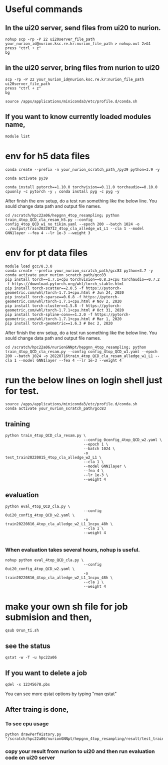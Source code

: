 # Useful commands
## In the ui20 server, send files from ui20 to nurion.
```
nohup scp -rp -P 22 ui20server_file_path your_nurion_id@nurion.ksc.re.kr:nurion_file_path > nohup.out 2>&1
press "ctrl + z"
bg 
```

## in the ui20 server, bring files from nurion to ui20
```
scp -rp -P 22 your_nurion_id@nurion.ksc.re.kr:nurion_file_path ui20server_file_path
press "ctrl + z"
bg 
```

```
source /apps/applications/miniconda3/etc/profile.d/conda.sh
```

## If you want to know currently loaded modules name,
```
module list
```

# env for h5 data files
```
conda create --prefix -n your_nurion_scratch_path_/py39 python=3.9 -y

conda activate py39

conda install pytorch==1.10.0 torchvision==0.11.0 torchaudio==0.10.0 cpuonly -c pytorch -y ; conda install pyg -c pyg -y
```

After finish the env setup, do a test run something like the below line. You sould change data path and output file names.
```
cd /scratch/hpc22a06/hepgnn_4top_resampling; python train_4top_QCD_cla_resam_h5.py --config config_4top_QCD_w1_no_tikim.yaml --epoch 200 --batch 1024 -o ../output/train20220712_4top_cla_alledge_w1_L1 --cla 1 --model GNN1layer --fea 4 --lr 1e-3 --weight 3
```

# env for pt data files
```
module load gcc/8.3.0
conda create --prefix your_nurion_scratch_path/gcc83 python=3.7 -y
conda activate your_nurion_scratch_path/gcc83
pip install torch==1.7.1+cpu torchvision==0.8.2+cpu torchaudio==0.7.2 -f https://download.pytorch.org/whl/torch_stable.html
pip install torch-scatter==2.0.5 -f https://pytorch-geometric.com/whl/torch-1.7.1+cpu.html # Jun 24, 2020
pip install torch-sparse==0.6.8 -f https://pytorch-geometric.com/whl/torch-1.7.1+cpu.html # Nov 2, 2020
pip install torch-cluster==1.5.8 -f https://pytorch-geometric.com/whl/torch-1.7.1+cpu.html # Oct 31, 2020
pip install torch-spline-conv==1.2.0 -f https://pytorch-geometric.com/whl/torch-1.7.1+cpu.html # Mar 1, 2020
pip install torch-geometric==1.6.3 # Dec 2, 2020 
```

After finish the env setup, do a test run something like the below line. You sould change data path and output file names.
```
cd /scratch/hpc22a06/nurionGNNpt/hepgnn_4top_resampling; python train_4top_QCD_cla_resam.py --config config_4top_QCD_w1.yaml --epoch 200 --batch 1024 -o 20220716train_4top_QCD_cla_resam_alledge_w1_L1 --cla 1 --model GNN1layer --fea 4 --lr 1e-3 --weight 4
```

# run the below lines on login shell just for test. 
```
source /apps/applications/miniconda3/etc/profile.d/conda.sh
conda activate your_nurion_scratch_path/gcc83
```

## training
```
python train_4top_QCD_cla_resam.py \
                                   --config 0config_4top_QCD_w2.yaml \
                                   --epoch 1 \
                                   --batch 1024 \
                                   -o test_train20220815_4top_cla_alledge_w2_L1 \
                                   --cla 1 \
                                   --model GNN1layer \
                                   --fea 4 \
                                   --lr 1e-3 \
                                   --weight 4
```
## evaluation
```
python eval_4top_QCD_cla.py \
                                   --config 0ui20_config_4top_QCD_w2.yaml \
                                   -o train20220816_4top_cla_alledge_w2_L1_1ncpu_48h \
                                   --cla 1 \
                                   --weight 4
                                   
```
### When evaluation takes several hours, nohup is useful.
```
nohup python eval_4top_QCD_cla.py \
                                   --config 0ui20_config_4top_QCD_w2.yaml \
                                   -o train20220816_4top_cla_alledge_w2_L1_1ncpu_48h \
                                   --cla 1 \
                                   --weight 4
```

# make your own sh file for job submision and then,
```
qsub 0run_ti.sh
```
## see the status
```
qstat -w -T -u hpc22a06
```
## If you want to delete a job
```
qdel -x 12345678.pbs
```
 You can see more qstat options by typing "man qstat"

## After traing is done,
### To see cpu usage
```
python drawPerfHistory.py "/scratch/hpc22a06/nurionGNNpt/hepgnn_4top_resampling/result/test_train20220815_4top_cla_alledge_w2_L1/"
```
### copy your result from nurion to ui20 and then run evaluation code on ui20 server
